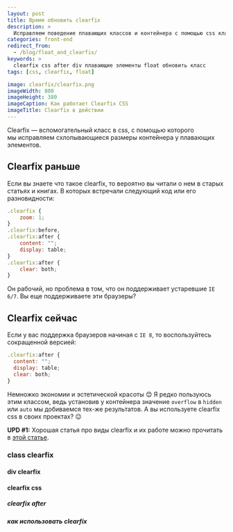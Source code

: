 ```yaml
---
layout: post
title: Время обновить clearfix
description: >
  Исправляем поведение плавающих классов и контейнера с помощью css класса clearfix и его новой, короткой версией.
categories: front-end
redirect_from:
  - /blog/float_and_clearfix/
keywords: >
  clearfix css after div плавающие элементы float обновить класс
tags: [css, clearfix, float]

image: clearfix/clearfix.png
imageWidth: 800
imageHeight: 380
imageCaption: Как работает Clearfix CSS
imageTitle: Clearfix в действии
---
```


Clearfix — вспомогательный класс в css, с помощью которого мы исправляем схлопывающиеся размеры контейнера у плавающих элементов.

<!-- more -->

## Clearfix раньше
Если вы знаете что такое clearfix, то вероятно вы читали о нем в старых статьях и книгах. В которых встречали следующий код или его разновидности:

~~~js
.clearfix {
    zoom: 1;
}
.clearfix:before,
.clearfix:after {
    content: "";
    display: table;
}
.clearfix:after {
    clear: both;
}
~~~

Он рабочий, но проблема в том, что он поддерживает устаревшие <code>IE 6/7</code>. Вы еще поддерживаете эти браузеры?

## Clearfix сейчас
Если у вас поддержка браузеров начиная с <code>IE 8</code>, то воспользуйтесь сокращенной версией:

~~~js
.clearfix:after {
  content: "";
  display: table;
  clear: both;
}
~~~

Немножко экономии и эстетической красоты 😊
Я редко пользуюсь этим классом, ведь установив у контейнера значение <code>overflow</code> в <code>hidden</code> или <code>auto</code> мы добиваемся тех-же результатов.
А вы используете clearfix css в своих проектах? 😉


**UPD #1:** Хорошая статья про виды clearfix и их работе можно прочитать в <a href="http://css-live.ru/tricks/novaya-alternativa-clearfix-u-i-overflowhidden.html">этой статье</a>.

<footer class="keywords section-subtitle visuallyhidden" aria-hidden="true" role="contentinfo">
    <h3>class clearfix</h3>
    <h4>div clearfix</h4>
    <h4>clearfix css</h4>
    <h5>clearfix after</h5>
    <h5>как использовать clearfix</h5>
</footer>
